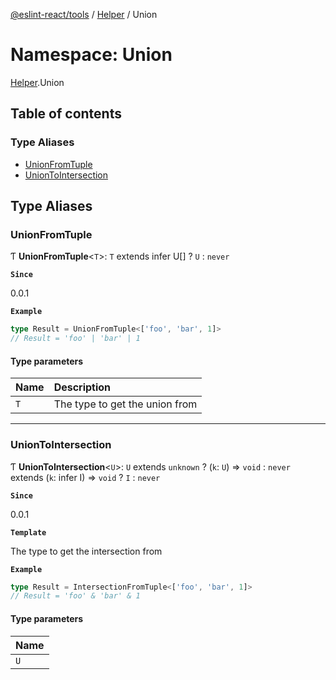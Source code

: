 [@eslint-react/tools](../README.md) / [Helper](Helper.md) / Union

# Namespace: Union

[Helper](Helper.md).Union

## Table of contents

### Type Aliases

- [UnionFromTuple](Helper.Union.md#unionfromtuple)
- [UnionToIntersection](Helper.Union.md#uniontointersection)

## Type Aliases

### UnionFromTuple

Ƭ **UnionFromTuple**\<`T`\>: `T` extends infer U[] ? `U` : `never`

**`Since`**

0.0.1

**`Example`**

```ts
type Result = UnionFromTuple<['foo', 'bar', 1]>
// Result = 'foo' | 'bar' | 1
```

#### Type parameters

| Name | Description |
| :------ | :------ |
| `T` | The type to get the union from |

___

### UnionToIntersection

Ƭ **UnionToIntersection**\<`U`\>: `U` extends `unknown` ? (`k`: `U`) => `void` : `never` extends (`k`: infer I) => `void` ? `I` : `never`

**`Since`**

0.0.1

**`Template`**

The type to get the intersection from

**`Example`**

```ts
type Result = IntersectionFromTuple<['foo', 'bar', 1]>
// Result = 'foo' & 'bar' & 1
```

#### Type parameters

| Name |
| :------ |
| `U` |
